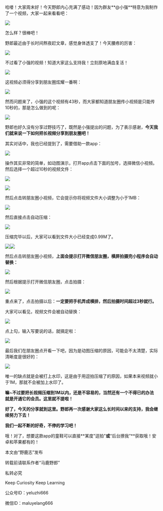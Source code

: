 哈喽！大家周末好！今天野郎内心充满了感动！因为群友**@小强**特意为我制作了一个视频，大家一起来看看吧：

[![](https://pic3.zhimg.com/v2-bc232050c8fddc572d77bc14f3bad596.jpg)](https://link.zhihu.com/?target=https%3A//www.zhihu.com/video/875087099118915584)

怎么样？很棒吧！  

野郎最近由于长时间熬夜赶文章，感觉身体透支了！今天腰疼的厉害：

![](https://pic2.zhimg.com/v2-829a9852d81abd4e3015b038a2211bf5_r.jpg)

不过看了小强的视频！知道大家这么支持我！立刻原地满血复活！

![](https://pic2.zhimg.com/v2-74fbb000807f1581d869bb1f9f25fd81_r.jpg)

这视频必须得分享到朋友圈炫耀一番啊：

![](undefined)

然而问题来了，小强的这个视频有43秒，而大家都知道朋友圈传小视频是只能传10秒的，那是怎么做到的呢：

![](undefined)

野郎也好久没有分享过野技巧了，既然是小强提出的问题，为了表示感谢，**今天我们就来说一下如何把长视频分享到朋友圈吧！**

其实对话中，我也已经提到了，需要借助一款app：

![](https://pic2.zhimg.com/v2-79558dc6874f13cac08bb0daf53e2ab1_r.jpg)

操作其实非常的简单，如动图演示，打开app点击下面的加号，选择微信小视频。然后选择一个超过10秒的视频文件：

![](undefined)

![](undefined)

然后点击转朋友圈小视频，它会提示你将视频文件大小调整为小于1MB：

![](undefined)

然后直接点击自动压缩：

![](undefined)

压缩完毕以后，大家可以看到文件大小已经变成0.99M了。

![](undefined)![](undefined)

然后点击转朋友圈小视频，**上面会提示打开微信朋友圈，横屏拍摄完小程序会自动替换：**

![](undefined)

然后根据提示打开微信朋友圈，点击拍摄：

![](undefined)

重点来了，点击拍摄以后：**一定要把手机弄成横排，然后拍摄时间超过3秒就行。**

大家可以看见，视频文件会被自动替换：

![](undefined)

点上勾，输入写要说的话，就搞定啦：

![](undefined)

最后我们在朋友圈点开看一下吧，因为是动图压缩的原因，可能会不太清楚，实际清晰度是很好的：

![](undefined)

唯一的缺点就是会被打上水印，这是由于用逗拍压缩了的原因，如果本来视频就小于1M，那就不会被加上水印了。

**嘛~不过要把长视频压缩到1M以内，还是不容易的，当然还有一个不得已的办法就是开通它的会员。这里就不提啦！**

**好了，今天的分享就到这里。野郎再一次感谢大家这么长时间以来的支持，我会继续努力下去！**

**我们一起不断的好奇，不停的学习吧！**

哦！对了，想要这款app的童鞋可以直接**某度"逗拍"**或**“后台撩我”**获取哦！安卓和苹果都有的！

本文由“野鹿志”发布

转载前请联系作者“马鹿野郎”

私转必究

Keep Curiosity Keep Learning

公众号ID：yeluzhi666

微信ID：maluyelang666